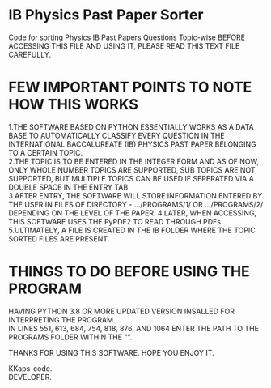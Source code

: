 # IB Physics Past Paper Sorter

Code for sorting Physics IB Past Papers Questions Topic-wise
BEFORE ACCESSING THIS FILE AND USING IT, PLEASE READ THIS TEXT FILE CAREFULLY.

# FEW IMPORTANT POINTS TO NOTE HOW THIS WORKS
1.THE SOFTWARE BASED ON PYTHON ESSENTIALLY WORKS AS A DATA BASE TO AUTOMATICALLY CLASSIFY EVERY QUESTION IN THE INTERNATIONAL BACCALUREATE (IB) PHYSICS PAST PAPER BELONGING TO A CERTAIN TOPIC.<br/>
2.THE TOPIC IS TO BE ENTERED IN THE INTEGER FORM AND AS OF NOW, ONLY WHOLE NUMBER TOPICS ARE SUPPORTED, SUB TOPICS ARE NOT SUPPORTED, BUT MULTIPLE TOPICS CAN BE USED IF SEPERATED VIA A DOUBLE SPACE IN THE ENTRY TAB.<br/>
3.AFTER ENTRY, THE SOFTWARE WILL STORE INFORMATION ENTERED BY THE USER IN FILES OF DIRECTORY - .../PROGRAMS/1/ OR .../PROGRAMS/2/ DEPENDING ON THE LEVEL OF THE PAPER.
4.LATER, WHEN ACCESSING, THIS SOFTWARE USES THE PyPDF2 TO READ THROUGH PDFs.<br/>
5.ULTIMATELY, A FILE IS CREATED IN THE IB FOLDER WHERE THE TOPIC SORTED FILES ARE PRESENT.<br/>

# THINGS TO DO BEFORE USING THE PROGRAM
HAVING PYTHON 3.8 OR MORE UPDATED VERSION INSALLED FOR INTERPRETING THE PROGRAM.<br/>
IN LINES 551, 613, 684, 754, 818, 876, AND 1064 ENTER THE PATH TO THE PROGRAMS FOLDER WITHIN THE "".<br/>

THANKS FOR USING THIS SOFTWARE. HOPE YOU ENJOY IT.

KKaps-code.<br/>
DEVELOPER.
